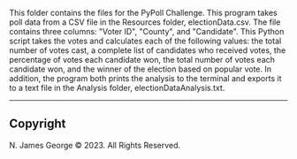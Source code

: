 This folder contains the files for the PyPoll Challenge.  This program takes poll data from a CSV file in the Resources folder, electionData.csv. The file contains three columns: "Voter ID", "County", and "Candidate".  This Python script takes the votes and calculates each of the following values: the total number of votes cast, a complete list of candidates who received votes, the percentage of votes each candidate won, the total number of votes each candidate won, and the winner of the election based on popular vote.  In addition, the program both prints the analysis to the terminal and exports it to a text file in the Analysis folder, electionDataAnalysis.txt.

----

## Copyright

N. James George © 2023. All Rights Reserved.
